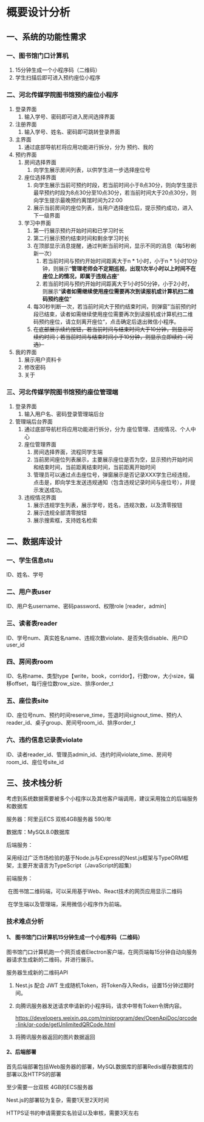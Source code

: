 # 概要设计分析

## 一、系统的功能性需求

### 一、图书馆门口计算机

1. 15分钟生成一个小程序码（二维码）
2. 学生扫描后即可进入预约座位小程序

### 二、河北传媒学院图书馆预约座位小程序

1. 登录界面
   1. 输入学号、密码即可进入房间选择界面
2. 注册界面
   1. 输入学号、姓名、密码即可跳转登录界面
3. 主界面
   1. 通过底部导航栏将应用功能进行拆分，分为 预约、我的
4. 预约界面
   1. 房间选择界面
      1. 向学生展示房间列表，以供学生进一步选择座位号
   2. 座位选择界面
      1. 向学生展示当前可预约时段，若当前时间小于8点30分，则向学生提示最早预约时段为8点30分至10点30分，若当前时间大于20点30分，则向学生提示最晚预约离馆时间为22:00
      2. 展示当前房间的座位列表，当用户选择座位后，提示预约成功，进入下一级界面
   3. 学习中界面
      1. 第一行展示预约开始时间和已学习时长
      2. 第二行展示预约结束时间和剩余学习时长
      3. 在顶部显示消息提醒，通过判断当前时间，显示不同的消息（每5秒刷新一次）
         1. 若当前时间与预约开始时间距离大于n * 1小时，小于n * 1小时10分钟，则展示“**管理老师会不定期巡视，出现1次半小时以上时间不在座位上的情况，即属于违规占座**”
         2. 若当前时间与预约开始时间距离大于1小时50分钟，小于2小时，则展示“**读者如需继续使用座位需要再次到读报机或计算机扫二维码预约座位**”
      4. 每30秒判断一次，若当前时间大于预约结束时间，则弹窗”当前预约时段已结束，读者如需继续使用座位需要再次到读报机或计算机扫二维码预约座位，请立刻离开座位“，点击确定后退出微信小程序。
      5. ~~在底部展示续约按钮，若当前时间与结束时间大于10分钟，则显示可续约时间；若当前时间与结束时间小于10分钟，则显示立即续约（可选）~~
5. 我的界面
   1. 展示用户资料卡
   2. 修改密码
   3. 关于

### 三、河北传媒学院图书馆预约座位管理端

1. 登录界面
   1. 输入用户名、密码登录管理端后台
2. 管理端后台界面
   1. 通过底部导航栏将应用功能进行拆分，分为 座位管理、违规情况、个人中心
   2. 座位管理界面
      1. 房间选择界面，流程同学生端
      2. 当前房间座位列表展示，主要展示座位是否为空，显示预约开始时间和结束时间，当前距离结束时间，当前距离开始时间
      3. 管理员可以通过点击座位号，弹窗展示是否记录XXX学生已经违规，点击是，即向学生发送违规通知（包含违规记录时间与座位号），并提示发送成功。
   3. 违规情况界面
      1. 展示违规学生列表，展示学号，姓名，违规次数，以及清零按钮
      2. 展示违规全部清零按钮
      3. 展示搜索框，支持姓名检索

## 二、数据库设计

### 一、学生信息stu

ID、姓名、学号

### 二、用户表user

ID、用户名username、密码password、权限role [reader，admin]

### 三、读者表reader

ID、学号num、真实姓名name、违规次数violate、是否失信disable、用户ID user_id

### 四、房间表room

ID、名称name、类型type【write，book，corridor】，行数row，大小size，偏移offset，每行座位数row_size、排序order_t

### 五、座位表site

ID、座位号num、预约时间reserve_time，签退时间signout_time、预约人reader_id、桌子group、房间号room_id、排序order_t

### 六、违约信息记录表violate

ID、读者reader_id、管理员admin_id、违约时间violate_time、房间号room_id、座位号site_id

## 三、技术栈分析

考虑到系统数据需要被多个小程序以及其他客户端调用，建议采用独立的后端服务和数据库

服务器：阿里云ECS 双核4GB服务器 590/年

数据库：MySQL8.0数据库

后端服务：

​	采用经过广泛市场检验的基于Node.js与Express的Nest.js框架与TypeORM框架，主要开发语言为TypeScript（JavaScript的超集）

前端服务：

​	在图书馆二维码端，可以采用基于Web、React技术的网页应用显示二维码

​	在学生端以及管理端，采用微信小程序作为前端。

### 技术难点分析

#### 1、 图书馆门口计算机15分钟生成一个小程序码（二维码）

图书馆门口计算机跑一个网页或者Electron客户端，在网页端每15分钟自动向服务器请求生成新的二维码，并进行展示。

服务器生成新的二维码API

1. Nest.js 配合 JWT 生成随机Token，将Token存入Redis，设置15分钟过期时间。

2. 向腾讯服务器发送请求申请新的小程序码，请求中带有Token令牌内容。

   https://developers.weixin.qq.com/miniprogram/dev/OpenApiDoc/qrcode-link/qr-code/getUnlimitedQRCode.html

3. 将腾讯服务器返回的图片数据返回

#### 2、后端部署

首先后端部署包括Web服务器的部署，MySQL数据库的部署Redis缓存数据库的部署以及HTTPS的部署

至少需要一台双核 4GB的ECS服务器

Nest.js的部署较为复杂，需要1天至2天时间

HTTPS证书的申请需要实名验证以及审核，需要3天左右
